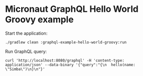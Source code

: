 # Micronaut GraphQL Hello World Groovy example

Start the application:

    ./gradlew clean :graphql-example-hello-world-groovy:run

Run GraphQL query:

    curl 'http://localhost:8080/graphql' -H 'content-type: application/json' --data-binary '{"query":"{\n  hello(name: \"Simba\")\n}\n"}'
